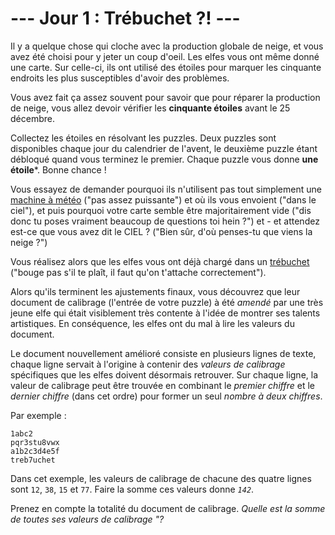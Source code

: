 # --- Jour 1 : Trébuchet ?! ---

Il y a quelque chose qui cloche avec la production globale de neige, et vous avez été choisi pour y jeter un coup d'oeil. Les elfes vous ont même donné une carte. Sur celle-ci, ils ont utilisé des étoiles pour marquer les cinquante endroits les plus susceptibles d'avoir des problèmes.

Vous avez fait ça assez souvent pour savoir que pour réparer la production de neige, vous allez devoir vérifier les **cinquante étoiles** avant le 25 décembre.

Collectez les étoiles en résolvant les puzzles. Deux puzzles sont disponibles chaque jour du calendrier de l'avent, le deuxième puzzle étant débloqué quand vous terminez le premier. Chaque puzzle vous donne **une étoile***. Bonne chance !

Vous essayez de demander pourquoi ils n'utilisent pas tout simplement une [machine à météo](https://adventofcode.com/2015/day/1) ("pas assez puissante") et où ils vous envoient ("dans le ciel"), et puis pourquoi votre carte semble être majoritairement vide ("dis donc tu poses vraiment beaucoup de questions toi hein ?") et - et attendez est-ce que vous avez dit le CIEL ? ("Bien sûr, d'où penses-tu que viens la neige ?")

Vous réalisez alors que les elfes vous ont déjà chargé dans un [trébuchet](https://fr.wikipedia.org/wiki/Tr%C3%A9buchet) ("bouge pas s'il te plaît, il faut qu'on t'attache correctement").

Alors qu'ils terminent les ajustements finaux, vous découvrez que leur document de calibrage (l'entrée de votre puzzle) à été *amendé* par une très jeune elfe qui était visiblement très contente à l'idée de montrer ses talents artistiques. En conséquence, les elfes ont du mal à lire les valeurs du document.

Le document nouvellement amélioré consiste en plusieurs lignes de texte, chaque ligne servait à l'origine à contenir des *valeurs de calibrage* spécifiques que les elfes doivent désormais retrouver. Sur chaque ligne, la valeur de calibrage peut être trouvée en combinant le *premier chiffre* et le *dernier chiffre* (dans cet ordre) pour former un seul *nombre à deux chiffres*.

Par exemple :

```calibration-aoc
1abc2
pqr3stu8vwx
a1b2c3d4e5f
treb7uchet
```

Dans cet exemple, les valeurs de calibrage de chacune des quatre lignes sont `12`, `38`, `15` et `77`. Faire la somme ces valeurs donne *`142`*.

Prenez en compte la totalité du document de calibrage. *Quelle est la somme de toutes ses valeurs de calibrage "?*
